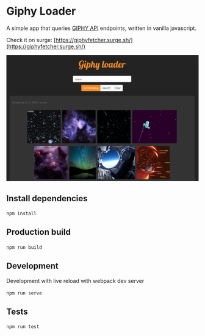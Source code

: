 # Giphy Loader

A simple app that queries [GIPHY API](https://developers.giphy.com/) endpoints, written in vanilla javascript.

Check it on surge: [https://giphyfetcher.surge.sh/](https://giphyfetcher.surge.sh/)

![App screen](https://github.com/kapantzak/giphyFetcher/blob/develop/resources/screen_1.png)

## Install dependencies

`npm install`

## Production build

`npm run build`

## Development

Development with live reload with webpack dev server

`npm run serve`

## Tests

`npm run test`
